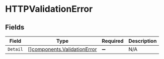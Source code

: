 # HTTPValidationError


## Fields

| Field                                                                      | Type                                                                       | Required                                                                   | Description                                                                |
| -------------------------------------------------------------------------- | -------------------------------------------------------------------------- | -------------------------------------------------------------------------- | -------------------------------------------------------------------------- |
| `Detail`                                                                   | [][components.ValidationError](../../models/components/validationerror.md) | :heavy_minus_sign:                                                         | N/A                                                                        |